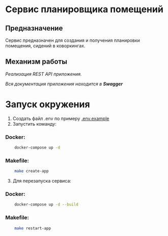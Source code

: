 # Сервис планировщика помещений

## Предназначение 
Сервис предназначен для создания и получения планировки помещения, сидений в коворкингах.

## Механизм работы
_Реализация REST API приложения._

_Вся документация приложения находится в **Swagger**_

# Запуск окружения

1. Создать файл .env по примеру [.env.example](.env.example)
2. Запустить команду:

### Docker:
```bash
    docker-compose up -d
```

### Makefile:
```bash
    make create-app
```

3. Для перезапуска сервиса:

### Docker:
```bash
    docker-compose up -d --build
```

### Makefile:
```bash
    make restart-app
```